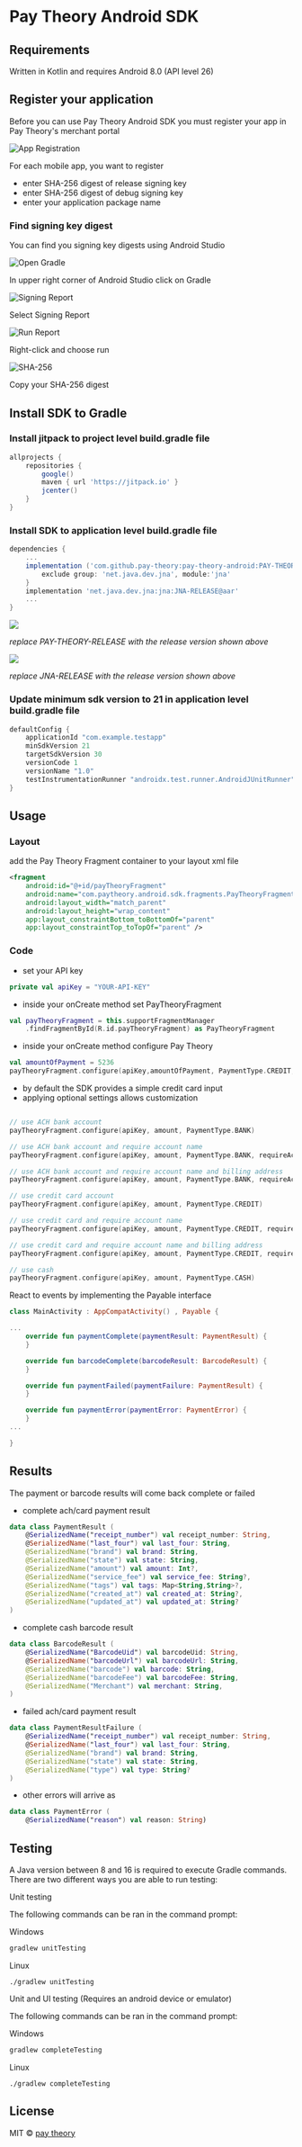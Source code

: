 # Pay Theory Android SDK

## Requirements

Written in Kotlin and requires Android 8.0 (API level 26)

## Register your application

Before you can use Pay Theory Android SDK you must register your app in Pay Theory's merchant portal

![App Registration](https://assets.paytheory.com/android/android-registration.png)

For each mobile app, you want to register 
*   enter SHA-256 digest of release signing key
*   enter SHA-256 digest of debug signing key
*   enter your application package name

### Find signing key digest

You can find you signing key digests using Android Studio

![Open Gradle](https://assets.paytheory.com/android/open-gradle)

In upper right corner of Android Studio click on Gradle

![Signing Report](https://assets.paytheory.com/android/signing-report)

Select Signing Report

![Run Report](https://assets.paytheory.com/android/run-report)

Right-click and choose run

![SHA-256](https://assets.paytheory.com/android/sha-256)

Copy your SHA-256 digest

## Install SDK to Gradle

### Install jitpack to project level build.gradle file

```gradle
allprojects {
    repositories {
        google()
        maven { url 'https://jitpack.io' }
        jcenter()
    }
}
```

### Install SDK to application level build.gradle file

```gradle
dependencies {
    ...
    implementation ('com.github.pay-theory:pay-theory-android:PAY-THEORY-RELEASE') {
        exclude group: 'net.java.dev.jna', module:'jna'
    }
    implementation 'net.java.dev.jna:jna:JNA-RELEASE@aar'
    ...
}
```

[![](https://jitpack.io/v/pay-theory/pay-theory-android.svg)](https://jitpack.io/#pay-theory/pay-theory-android)

_replace PAY-THEORY-RELEASE with the release version shown above_

[![](https://jitpack.io/v/java-native-access/jna.svg)](https://jitpack.io/#java-native-access/jna)

_replace JNA-RELEASE with the release version shown above_

### Update minimum sdk version to 21 in application level build.gradle file

```Kotlin
defaultConfig {
    applicationId "com.example.testapp"
    minSdkVersion 21
    targetSdkVersion 30
    versionCode 1
    versionName "1.0"
    testInstrumentationRunner "androidx.test.runner.AndroidJUnitRunner"
}
```

## Usage

### Layout

add the Pay Theory Fragment container to your layout xml file

```xml
<fragment
    android:id="@+id/payTheoryFragment"
    android:name="com.paytheory.android.sdk.fragments.PayTheoryFragment"
    android:layout_width="match_parent"
    android:layout_height="wrap_content"
    app:layout_constraintBottom_toBottomOf="parent"
    app:layout_constraintTop_toTopOf="parent" />
```

### Code

*   set your API key

```Kotlin
private val apiKey = "YOUR-API-KEY"
```

*   inside your onCreate method set PayTheoryFragment

```Kotlin
val payTheoryFragment = this.supportFragmentManager
    .findFragmentById(R.id.payTheoryFragment) as PayTheoryFragment
```

*   inside your onCreate method configure Pay Theory

```Kotlin
val amountOfPayment = 5236
payTheoryFragment.configure(apiKey,amountOfPayment, PaymentType.CREDIT, false, false, FeeMode.SURCHARGE)
```

*   by default the SDK provides a simple credit card input
*   applying optional settings allows customization

```Kotlin

// use ACH bank account
payTheoryFragment.configure(apiKey, amount, PaymentType.BANK)

// use ACH bank account and require account name
payTheoryFragment.configure(apiKey, amount, PaymentType.BANK, requireAccountName = true)

// use ACH bank account and require account name and billing address
payTheoryFragment.configure(apiKey, amount, PaymentType.BANK, requireAccountName = true, requireBillingAddress = true)

// use credit card account
payTheoryFragment.configure(apiKey, amount, PaymentType.CREDIT)

// use credit card and require account name
payTheoryFragment.configure(apiKey, amount, PaymentType.CREDIT, requireAccountName = true)

// use credit card and require account name and billing address
payTheoryFragment.configure(apiKey, amount, PaymentType.CREDIT, requireAccountName = true, requireBillingAddress = true)

// use cash
payTheoryFragment.configure(apiKey, amount, PaymentType.CASH)

```

React to events by implementing the Payable interface

```Kotlin
class MainActivity : AppCompatActivity() , Payable {

...
    override fun paymentComplete(paymentResult: PaymentResult) {
    }

    override fun barcodeComplete(barcodeResult: BarcodeResult) {
    }

    override fun paymentFailed(paymentFailure: PaymentResult) {
    }

    override fun paymentError(paymentError: PaymentError) {
    }
...

}
```

## Results

The payment or barcode results will come back complete or failed

*   complete ach/card payment result
 
```Kotlin
data class PaymentResult (
    @SerializedName("receipt_number") val receipt_number: String,
    @SerializedName("last_four") val last_four: String,
    @SerializedName("brand") val brand: String,
    @SerializedName("state") val state: String,
    @SerializedName("amount") val amount: Int?,
    @SerializedName("service_fee") val service_fee: String?,
    @SerializedName("tags") val tags: Map<String,String>?,
    @SerializedName("created_at") val created_at: String?,
    @SerializedName("updated_at") val updated_at: String?
)
```

*   complete cash barcode result
```Kotlin
data class BarcodeResult (
    @SerializedName("BarcodeUid") val barcodeUid: String,
    @SerializedName("barcodeUrl") val barcodeUrl: String,
    @SerializedName("barcode") val barcode: String,
    @SerializedName("barcodeFee") val barcodeFee: String,
    @SerializedName("Merchant") val merchant: String,
)
```

*   failed ach/card payment result

```Kotlin
data class PaymentResultFailure (
    @SerializedName("receipt_number") val receipt_number: String,
    @SerializedName("last_four") val last_four: String,
    @SerializedName("brand") val brand: String,
    @SerializedName("state") val state: String,
    @SerializedName("type") val type: String?
)
```

*   other errors will arrive as

```Kotlin
data class PaymentError (
    @SerializedName("reason") val reason: String)
```

## Testing
A Java version between 8 and 16 is required to execute Gradle commands.
There are two different ways you are able to run testing:

Unit testing

The following commands can be ran in the command prompt:

Windows
```powershell
gradlew unitTesting
```

Linux
```shell
./gradlew unitTesting
```

Unit and UI testing (Requires an android device or emulator)

The following commands can be ran in the command prompt:

Windows
```powershell
gradlew completeTesting
```

Linux
```shell
./gradlew completeTesting
```

## License

MIT © [pay theory](https://github.com/pay-theory)
